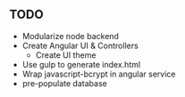 ## TODO
* Modularize node backend
* Create Angular UI & Controllers
  * Create UI theme
* Use gulp to generate index.html
* Wrap javascript-bcrypt in angular service
* pre-populate database
